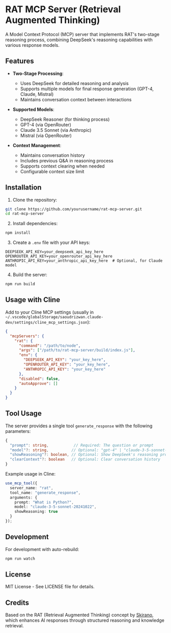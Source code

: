 # RAT MCP Server (Retrieval Augmented Thinking)

A Model Context Protocol (MCP) server that implements RAT's two-stage reasoning process, combining DeepSeek's reasoning capabilities with various response models.

## Features

- **Two-Stage Processing**:
  - Uses DeepSeek for detailed reasoning and analysis
  - Supports multiple models for final response generation (GPT-4, Claude, Mistral)
  - Maintains conversation context between interactions

- **Supported Models**:
  - DeepSeek Reasoner (for thinking process)
  - GPT-4 (via OpenRouter)
  - Claude 3.5 Sonnet (via Anthropic)
  - Mistral (via OpenRouter)

- **Context Management**:
  - Maintains conversation history
  - Includes previous Q&A in reasoning process
  - Supports context clearing when needed
  - Configurable context size limit

## Installation

1. Clone the repository:
```bash
git clone https://github.com/yourusername/rat-mcp-server.git
cd rat-mcp-server
```

2. Install dependencies:
```bash
npm install
```

3. Create a `.env` file with your API keys:
```env
DEEPSEEK_API_KEY=your_deepseek_api_key_here
OPENROUTER_API_KEY=your_openrouter_api_key_here
ANTHROPIC_API_KEY=your_anthropic_api_key_here  # Optional, for Claude model
```

4. Build the server:
```bash
npm run build
```

## Usage with Cline

Add to your Cline MCP settings (usually in `~/.vscode/globalStorage/saoudrizwan.claude-dev/settings/cline_mcp_settings.json`):

```json
{
  "mcpServers": {
    "rat": {
      "command": "/path/to/node",
      "args": ["/path/to/rat-mcp-server/build/index.js"],
      "env": {
        "DEEPSEEK_API_KEY": "your_key_here",
        "OPENROUTER_API_KEY": "your_key_here",
        "ANTHROPIC_API_KEY": "your_key_here"
      },
      "disabled": false,
      "autoApprove": []
    }
  }
}
```

## Tool Usage

The server provides a single tool `generate_response` with the following parameters:

```typescript
{
  "prompt": string,           // Required: The question or prompt
  "model"?: string,          // Optional: "gpt-4" | "claude-3-5-sonnet-20241022" | "mistral"
  "showReasoning"?: boolean, // Optional: Show DeepSeek's reasoning process
  "clearContext"?: boolean   // Optional: Clear conversation history
}
```

Example usage in Cline:
```typescript
use_mcp_tool({
  server_name: "rat",
  tool_name: "generate_response",
  arguments: {
    prompt: "What is Python?",
    model: "claude-3-5-sonnet-20241022",
    showReasoning: true
  }
});
```

## Development

For development with auto-rebuild:
```bash
npm run watch
```

## License

MIT License - See LICENSE file for details.

## Credits

Based on the RAT (Retrieval Augmented Thinking) concept by [Skirano](https://x.com/skirano/status/1881922469411643413), which enhances AI responses through structured reasoning and knowledge retrieval.
